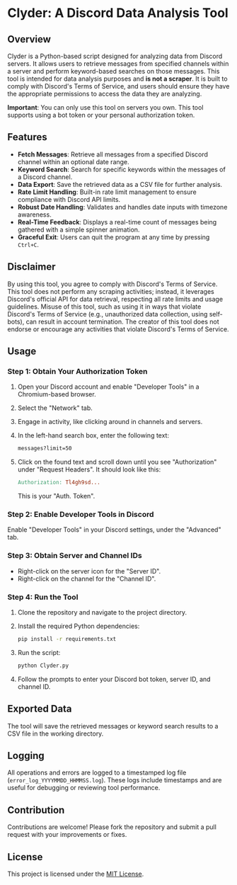 # Clyder: A Discord Data Analysis Tool

## Overview

Clyder is a Python-based script designed for analyzing data from Discord servers. It allows users to retrieve messages from specified channels within a server and perform keyword-based searches on those messages. This tool is intended for data analysis purposes and **is not a scraper**. It is built to comply with Discord's Terms of Service, and users should ensure they have the appropriate permissions to access the data they are analyzing.

**Important**: You can only use this tool on servers you own. This tool supports using a bot token or your personal authorization token.

## Features

- **Fetch Messages**: Retrieve all messages from a specified Discord channel within an optional date range.
- **Keyword Search**: Search for specific keywords within the messages of a Discord channel.
- **Data Export**: Save the retrieved data as a CSV file for further analysis.
- **Rate Limit Handling**: Built-in rate limit management to ensure compliance with Discord API limits.
- **Robust Date Handling**: Validates and handles date inputs with timezone awareness.
- **Real-Time Feedback**: Displays a real-time count of messages being gathered with a simple spinner animation.
- **Graceful Exit**: Users can quit the program at any time by pressing `Ctrl+C`.

## Disclaimer

By using this tool, you agree to comply with Discord's Terms of Service. This tool does not perform any scraping activities; instead, it leverages Discord's official API for data retrieval, respecting all rate limits and usage guidelines. Misuse of this tool, such as using it in ways that violate Discord's Terms of Service (e.g., unauthorized data collection, using self-bots), can result in account termination. The creator of this tool does not endorse or encourage any activities that violate Discord's Terms of Service.

## Usage

### Step 1: Obtain Your Authorization Token

1. Open your Discord account and enable "Developer Tools" in a Chromium-based browser.
2. Select the "Network" tab.
3. Engage in activity, like clicking around in channels and servers.
4. In the left-hand search box, enter the following text:

    ```bash
    messages?limit=50
    ```

5. Click on the found text and scroll down until you see "Authorization" under "Request Headers". It should look like this:

    ```makefile
    Authorization: Tl4gh9sd...
    ```

    This is your "Auth. Token".

### Step 2: Enable Developer Tools in Discord

Enable "Developer Tools" in your Discord settings, under the "Advanced" tab.

### Step 3: Obtain Server and Channel IDs

- Right-click on the server icon for the "Server ID".
- Right-click on the channel for the "Channel ID".

### Step 4: Run the Tool

1. Clone the repository and navigate to the project directory.
2. Install the required Python dependencies:

    ```bash
    pip install -r requirements.txt
    ```

3. Run the script:

    ```bash
    python Clyder.py
    ```

4. Follow the prompts to enter your Discord bot token, server ID, and channel ID.

## Exported Data

The tool will save the retrieved messages or keyword search results to a CSV file in the working directory.

## Logging

All operations and errors are logged to a timestamped log file (`error_log_YYYYMMDD_HHMMSS.log`). These logs include timestamps and are useful for debugging or reviewing tool performance.

## Contribution

Contributions are welcome! Please fork the repository and submit a pull request with your improvements or fixes.

## License

This project is licensed under the [MIT License](./LICENSE).
